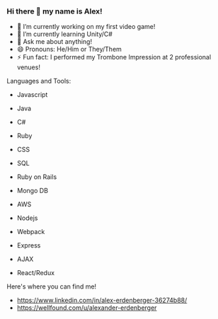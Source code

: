 ### Hi there 👋 my name is Alex!

- 🔭 I’m currently working on my first video game!
- 🌱 I’m currently learning Unity/C#
- 💬 Ask me about anything!
- 😄 Pronouns: He/Him or They/Them
- ⚡ Fun fact: I performed my Trombone Impression at 2 professional venues!

Languages and Tools:
- Javascript
- Java
- C#
- Ruby
- CSS
- SQL

- Ruby on Rails
- Mongo DB
- AWS
- Nodejs
- Webpack
- Express
- AJAX
- React/Redux

Here's where you can find me!
- https://www.linkedin.com/in/alex-erdenberger-36274b88/
- https://wellfound.com/u/alexander-erdenberger
